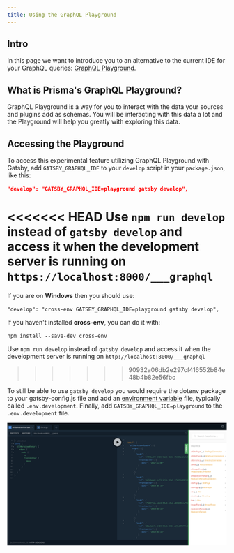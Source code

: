 ```yaml
---
title: Using the GraphQL Playground
---
```


## Intro

In this page we want to introduce you to an alternative to the current IDE for your GraphQL queries: [GraphQL Playground](https://github.com/prisma/graphql-playground).

## What is Prisma's GraphQL Playground?

GraphQL Playground is a way for you to interact with the data your sources and plugins add as schemas. You will be interacting with this data a lot and the Playground will help you greatly with exploring this data.

## Accessing the Playground

To access this experimental feature utilizing GraphQL Playground with Gatsby, add `GATSBY_GRAPHQL_IDE` to your `develop` script in your `package.json`, like this:

```json
"develop": "GATSBY_GRAPHQL_IDE=playground gatsby develop",
```

<<<<<<< HEAD
Use `npm run develop` instead of `gatsby develop` and access it when the development server is running on `https://localhost:8000/___graphql`
=======
If you are on **Windows** then you should use:

```
"develop": "cross-env GATSBY_GRAPHQL_IDE=playground gatsby develop",
```

If you haven't installed **cross-env**, you can do it with:

```
npm install --save-dev cross-env
```

Use `npm run develop` instead of `gatsby develop` and access it when the development server is running on `http://localhost:8000/___graphql`
>>>>>>> 90932a06db2e297cf416552b84e48b4b82e56fbc

To still be able to use `gatsby develop` you would require the dotenv package to your gatsby-config.js file and add an [environment variable](/docs/environment-variables/) file, typically called `.env.development`. Finally, add `GATSBY_GRAPHQL_IDE=playground` to the `.env.development` file.

![An image pointing out where to find the GraphQl schema](./images/playground-schema.png)
